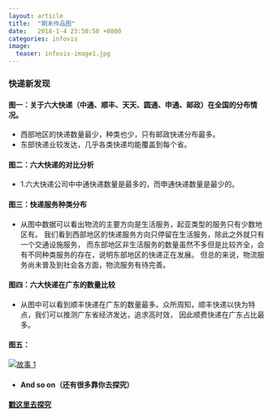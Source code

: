 ```yaml
---
layout: article
title:  "期末作品图"
date:   2018-1-4 23:50:50 +0800
categories: infovis
image:
  teaser: infovis-image1.jpg
---
```

### 快递新发现





#### 图一：关于六大快递（中通、顺丰、天天、圆通、申通、邮政）在全国的分布情况。
- 西部地区的快递数量最少，种类也少，只有邮政快递分布最多。
- 东部快递业较发达，几乎各类快递均能覆盖到每个省。

#### 图二：六大快递的对比分析
- 1.六大快递公司中中通快递数量是最多的，而申通快递数量是最少的。

#### 图三：快递服务种类分布
- 从图中数据可以看出物流的主要方向是生活服务，起亚类型的服务只有少数地区有。
我们看到西部地区的快递服务方向只停留在生活服务，除此之外就只有一个交通设施服务，
而东部地区非生活服务的数量虽然不多但是比较齐全，会有不同种类服务的存在，说明东部地区的快递正在发展。
但总的来说，物流服务尚未普及到社会各方面，物流服务有待完善。

#### 图四：六大快递在广东的数量比较
- 从图中可以看到顺丰快递在广东的数量最多。众所周知，顺丰快递以快为特点，我们可以推测广东省经济发达，追求高时效，
因此顺费快递在广东占比最多。

#### 图五：

<div class='tableauPlaceholder' id='viz1515310581194' style='position: relative'>
         <noscript><a href='#'><img alt='故事 1 ' 
         src='https:&#47;&#47;public.tableau.com&#47;static&#47;images&#47;Y2&#47;Y2RHCDKQ9&#47;1_rss.png' style='border: none' /></a>
         </noscript>
         <object class='tableauViz'  style='display:none;'><param name='host_url' value='https%3A%2F%2Fpublic.tableau.com%2F' /> <param name='embed_code_version' value='3' /> <param name='path' value='shared&#47;Y2RHCDKQ9' /> <param name='toolbar' value='yes' /><param name='static_image' value='https:&#47;&#47;public.tableau.com&#47;static&#47;images&#47;Y2&#47;Y2RHCDKQ9&#47;1.png' /> <param name='animate_transition' value='yes' /><param name='display_static_image' value='yes' /><param name='display_spinner' value='yes' /><param name='display_overlay' value='yes' /><param name='display_count' value='yes' /><param name='filter' value='publish=yes' />
         </object>
</div>                
<script type='text/javascript'>                    var divElement = document.getElementById('viz1515310581194');                    var vizElement = divElement.getElementsByTagName('object')[0];                    vizElement.style.width='1016px';vizElement.style.height='991px';                    var scriptElement = document.createElement('script');                    scriptElement.src = 'https://public.tableau.com/javascripts/api/viz_v1.js';                    vizElement.parentNode.insertBefore(scriptElement, vizElement);                
</script>



- #### And so on（还有很多靠你去探究）


#### [戳这里去探究](https://public.tableau.com/profile/shuyiho#!/vizhome/edugdp/1_1?publish=yes)